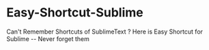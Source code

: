 # Easy-Shortcut-Sublime
Can't Remember Shortcuts of SublimeText ? Here is Easy Shortcut for Sublime -- Never forget them
